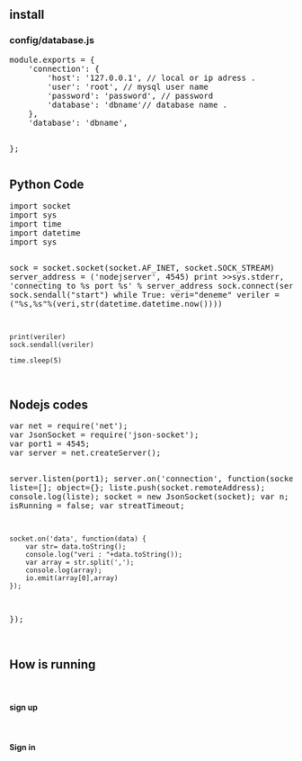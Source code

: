 
<h2>install</h2>

<h3>config/database.js</h3>
<pre>
module.exports = {
    'connection': {
        'host': '127.0.0.1', // local or ip adress .
        'user': 'root', // mysql user name
        'password': 'password', // password 
        'database': 'dbname'// database name .
    },
	'database': 'dbname',
    
};
</pre>


<h2>Python Code</h2>
<pre>
import socket
import sys
import time
import datetime
import sys

sock = socket.socket(socket.AF_INET, socket.SOCK_STREAM)
server_address = ('nodejserver', 4545)
print >>sys.stderr, 'connecting to %s port %s' % server_address
sock.connect(server_address)
sock.sendall("start")
while True:
    veri="deneme"
    veriler = ("%s,%s"%(veri,str(datetime.datetime.now())))
 
    print(veriler)
    sock.sendall(veriler)

    time.sleep(5)
    
</pre>
<h2>Nodejs codes</h2>
<pre>
var net = require('net');
var JsonSocket = require('json-socket');
var port1 = 4545;
var server = net.createServer();

server.listen(port1);
server.on('connection', function(socket) {
    liste=[];
    object={};
    liste.push(socket.remoteAddress);
    console.log(liste);
    socket = new JsonSocket(socket);
    var n;
    var isRunning = false;
    var streatTimeout;
    
    socket.on('data', function(data) {
        var str= data.toString();
        console.log("veri : "+data.toString());    
        var array = str.split(',');
        console.log(array);
        io.emit(array[0],array)
    });


});

</pre>

<h2>How is running</h2>

<h4></h4>
<pre>

</pre>
<h4>sign up </h4>
<pre>

</pre>
<h4>Sign in</h4>
<pre>

</pre>
